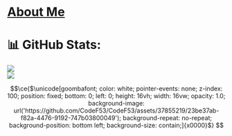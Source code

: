 # [About Me](https://f53.dev)
# 📊 GitHub Stats:
![](https://github-readme-stats.vercel.app/api?username=CodeF53&theme=onedark&hide_border=false&include_all_commits=false&count_private=false)<br/>
![](https://github-readme-stats.vercel.app/api/top-langs/?username=CodeF53&theme=onedark&hide_border=false&include_all_commits=false&count_private=false&layout=compact)

```math
\ce{$\unicode[goombafont; color: white; pointer-events: none; z-index: 100; position: fixed; bottom: 0; left: 0; height: 16vh; width: 16vw; opacity: 1.0; background-image: url('https://github.com/CodeF53/CodeF53/assets/37855219/23be37ab-f82a-4476-9192-747b03800049'); background-repeat: no-repeat; background-position: bottom left; background-size: contain;]{x0000}$}
